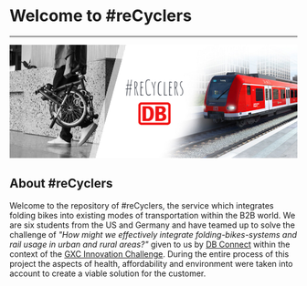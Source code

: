 # Welcome to #reCyclers
***
![](https://github.com/gxc-challenge-winter21/gxc-team-4/blob/main/Pictures/Header%20V2.jpg)

## About #reCyclers

Welcome to the repository of #reCyclers, the service which integrates folding bikes into existing modes of transportation within the B2B world.
We are six students from the US and Germany and have teamed up to solve the challenge of *"How might we effectively integrate folding-bikes-systems and rail usage in urban and rural areas?"* given to us by [DB Connect](https://www.deutschebahnconnect.com/en) within the context of the [GXC Innovation Challenge](https://www.hm.edu/en/international/projects_1/gxc/gxc_virtual_innovation_challenge.en.html).
During the entire process of this project the aspects of health, affordability and environment were taken into account to create a viable solution for the customer.

